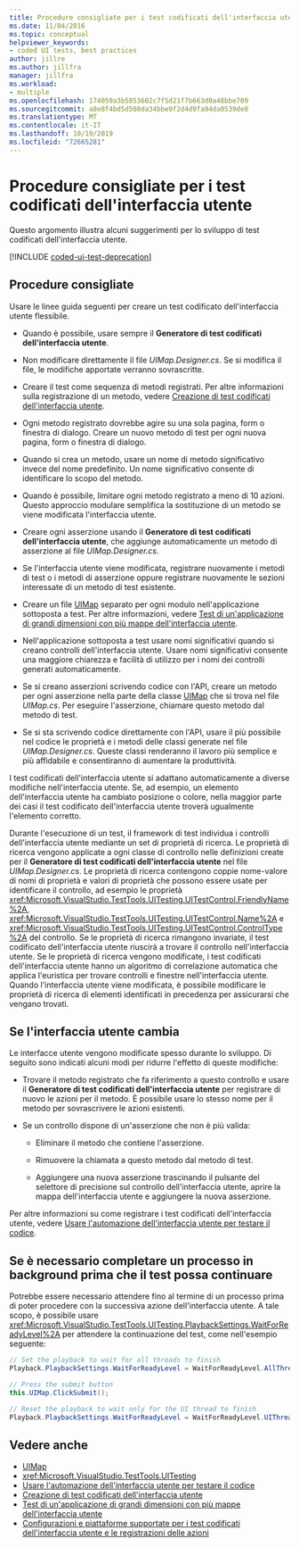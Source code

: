 ```yaml
---
title: Procedure consigliate per i test codificati dell'interfaccia utente
ms.date: 11/04/2016
ms.topic: conceptual
helpviewer_keywords:
- coded UI tests, best practices
author: jillre
ms.author: jillfra
manager: jillfra
ms.workload:
- multiple
ms.openlocfilehash: 174059a3b5053602c7f5d21f7b663d0a48bbe709
ms.sourcegitcommit: a8e8f4bd5d508da34bbe9f2d4d9fa94da0539de0
ms.translationtype: MT
ms.contentlocale: it-IT
ms.lasthandoff: 10/19/2019
ms.locfileid: "72665281"
---
```

# <a name="best-practices-for-coded-ui-tests"></a>Procedure consigliate per i test codificati dell'interfaccia utente

Questo argomento illustra alcuni suggerimenti per lo sviluppo di test codificati dell'interfaccia utente.

[!INCLUDE [coded-ui-test-deprecation](includes/coded-ui-test-deprecation.md)]

## <a name="best-practices"></a>Procedure consigliate

Usare le linee guida seguenti per creare un test codificato dell'interfaccia utente flessibile.

- Quando è possibile, usare sempre il **Generatore di test codificati dell'interfaccia utente**.

- Non modificare direttamente il file *UIMap.Designer.cs*. Se si modifica il file, le modifiche apportate verranno sovrascritte.

- Creare il test come sequenza di metodi registrati. Per altre informazioni sulla registrazione di un metodo, vedere [Creazione di test codificati dell'interfaccia utente](../test/use-ui-automation-to-test-your-code.md).

- Ogni metodo registrato dovrebbe agire su una sola pagina, form o finestra di dialogo. Creare un nuovo metodo di test per ogni nuova pagina, form o finestra di dialogo.

- Quando si crea un metodo, usare un nome di metodo significativo invece del nome predefinito. Un nome significativo consente di identificare lo scopo del metodo.

- Quando è possibile, limitare ogni metodo registrato a meno di 10 azioni. Questo approccio modulare semplifica la sostituzione di un metodo se viene modificata l'interfaccia utente.

- Creare ogni asserzione usando il **Generatore di test codificati dell'interfaccia utente**, che aggiunge automaticamente un metodo di asserzione al file *UIMap.Designer.cs*.

- Se l'interfaccia utente viene modificata, registrare nuovamente i metodi di test o i metodi di asserzione oppure registrare nuovamente le sezioni interessate di un metodo di test esistente.

- Creare un file [UIMap](/previous-versions/dd580454(v=vs.140)) separato per ogni modulo nell'applicazione sottoposta a test. Per altre informazioni, vedere [Test di un'applicazione di grandi dimensioni con più mappe dell'interfaccia utente](../test/testing-a-large-application-with-multiple-ui-maps.md).

- Nell'applicazione sottoposta a test usare nomi significativi quando si creano controlli dell'interfaccia utente. Usare nomi significativi consente una maggiore chiarezza e facilità di utilizzo per i nomi dei controlli generati automaticamente.

- Se si creano asserzioni scrivendo codice con l'API, creare un metodo per ogni asserzione nella parte della classe [UIMap](/previous-versions/dd580454(v=vs.140)) che si trova nel file *UIMap.cs*. Per eseguire l'asserzione, chiamare questo metodo dal metodo di test.

- Se si sta scrivendo codice direttamente con l'API, usare il più possibile nel codice le proprietà e i metodi delle classi generate nel file *UIMap.Designer.cs*. Queste classi renderanno il lavoro più semplice e più affidabile e consentiranno di aumentare la produttività.

I test codificati dell'interfaccia utente si adattano automaticamente a diverse modifiche nell'interfaccia utente. Se, ad esempio, un elemento dell'interfaccia utente ha cambiato posizione o colore, nella maggior parte dei casi il test codificato dell'interfaccia utente troverà ugualmente l'elemento corretto.

Durante l'esecuzione di un test, il framework di test individua i controlli dell'interfaccia utente mediante un set di proprietà di ricerca. Le proprietà di ricerca vengono applicate a ogni classe di controllo nelle definizioni create per il **Generatore di test codificati dell'interfaccia utente** nel file *UIMap.Designer.cs*. Le proprietà di ricerca contengono coppie nome-valore di nomi di proprietà e valori di proprietà che possono essere usate per identificare il controllo, ad esempio le proprietà <xref:Microsoft.VisualStudio.TestTools.UITesting.UITestControl.FriendlyName%2A>, <xref:Microsoft.VisualStudio.TestTools.UITesting.UITestControl.Name%2A> e <xref:Microsoft.VisualStudio.TestTools.UITesting.UITestControl.ControlType%2A> del controllo. Se le proprietà di ricerca rimangono invariate, il test codificato dell'interfaccia utente riuscirà a trovare il controllo nell'interfaccia utente. Se le proprietà di ricerca vengono modificate, i test codificati dell'interfaccia utente hanno un algoritmo di correlazione automatica che applica l'euristica per trovare controlli e finestre nell'interfaccia utente. Quando l'interfaccia utente viene modificata, è possibile modificare le proprietà di ricerca di elementi identificati in precedenza per assicurarsi che vengano trovati.

## <a name="if-your-user-interface-changes"></a>Se l'interfaccia utente cambia

Le interfacce utente vengono modificate spesso durante lo sviluppo. Di seguito sono indicati alcuni modi per ridurre l'effetto di queste modifiche:

- Trovare il metodo registrato che fa riferimento a questo controllo e usare il **Generatore di test codificati dell'interfaccia utente** per registrare di nuovo le azioni per il metodo. È possibile usare lo stesso nome per il metodo per sovrascrivere le azioni esistenti.

- Se un controllo dispone di un'asserzione che non è più valida:

  - Eliminare il metodo che contiene l'asserzione.

  - Rimuovere la chiamata a questo metodo dal metodo di test.

  - Aggiungere una nuova asserzione trascinando il pulsante del selettore di precisione sul controllo dell'interfaccia utente, aprire la mappa dell'interfaccia utente e aggiungere la nuova asserzione.

Per altre informazioni su come registrare i test codificati dell'interfaccia utente, vedere [Usare l'automazione dell'interfaccia utente per testare il codice](../test/use-ui-automation-to-test-your-code.md).

## <a name="if-a-background-process-needs-to-complete-before-the-test-can-continue"></a>Se è necessario completare un processo in background prima che il test possa continuare

Potrebbe essere necessario attendere fino al termine di un processo prima di poter procedere con la successiva azione dell'interfaccia utente. A tale scopo, è possibile usare <xref:Microsoft.VisualStudio.TestTools.UITesting.PlaybackSettings.WaitForReadyLevel%2A> per attendere la continuazione del test, come nell'esempio seguente:

```csharp
// Set the playback to wait for all threads to finish
Playback.PlaybackSettings.WaitForReadyLevel = WaitForReadyLevel.AllThreads;

// Press the submit button
this.UIMap.ClickSubmit();

// Reset the playback to wait only for the UI thread to finish
Playback.PlaybackSettings.WaitForReadyLevel = WaitForReadyLevel.UIThreadOnly;
```

## <a name="see-also"></a>Vedere anche

- [UIMap](/previous-versions/dd580454(v=vs.140))
- <xref:Microsoft.VisualStudio.TestTools.UITesting>
- [Usare l'automazione dell'interfaccia utente per testare il codice](../test/use-ui-automation-to-test-your-code.md)
- [Creazione di test codificati dell'interfaccia utente](../test/use-ui-automation-to-test-your-code.md)
- [Test di un'applicazione di grandi dimensioni con più mappe dell'interfaccia utente](../test/testing-a-large-application-with-multiple-ui-maps.md)
- [Configurazioni e piattaforme supportate per i test codificati dell'interfaccia utente e le registrazioni delle azioni](../test/supported-configurations-and-platforms-for-coded-ui-tests-and-action-recordings.md)
